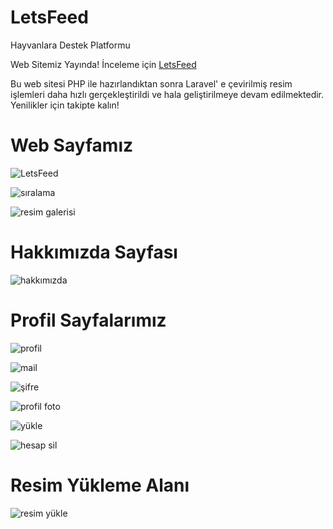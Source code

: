 # LetsFeed
Hayvanlara Destek Platformu

Web Sitemiz Yayında! İnceleme için  [LetsFeed](https://letsfeed.iarc.io/)

Bu web sitesi PHP ile hazırlandıktan sonra Laravel' e çevirilmiş resim işlemleri daha hızlı gerçekleştirildi ve hala geliştirilmeye devam edilmektedir.
Yenilikler için takipte kalın!

# Web Sayfamız

![LetsFeed](https://user-images.githubusercontent.com/83423497/175974323-c7de033f-80cd-48ef-9e27-accdc5190df1.png)


![sıralama](https://user-images.githubusercontent.com/83423497/175975735-6aaf662d-54e1-4eff-8d3a-0d77125674e7.png)


![resim galerisi](https://user-images.githubusercontent.com/83423497/175975766-28ace7a1-6774-44c0-baaa-d5ea9d9d0967.png)

# Hakkımızda Sayfası

![hakkımızda](https://user-images.githubusercontent.com/83423497/175977473-29f4e7e9-5704-4e69-be04-360f4e72ae71.png)

# Profil Sayfalarımız

![profil](https://user-images.githubusercontent.com/83423497/175976449-a1a22d1a-54d5-4f29-8c3d-5b1db8085b55.png)


![mail](https://user-images.githubusercontent.com/83423497/175976518-70f3b662-35af-4707-b71a-ce5485dbde92.png)


![şifre](https://user-images.githubusercontent.com/83423497/175976541-7e109939-00c4-4a6c-b153-95c36bf017b5.png)


![profil foto](https://user-images.githubusercontent.com/83423497/175976576-45e8d454-42e5-45bc-aafc-dc10039f9f87.png)


![yükle](https://user-images.githubusercontent.com/83423497/175976594-faec117f-88cd-421e-a444-676e8e10388d.png)


![hesap sil](https://user-images.githubusercontent.com/83423497/175976620-acca4fc4-7822-4f6b-8494-42e57c5b334b.png)


# Resim Yükleme Alanı

![resim yükle](https://user-images.githubusercontent.com/83423497/175977064-7e8b0591-2f59-4d56-8823-b293dbc55da9.png)

